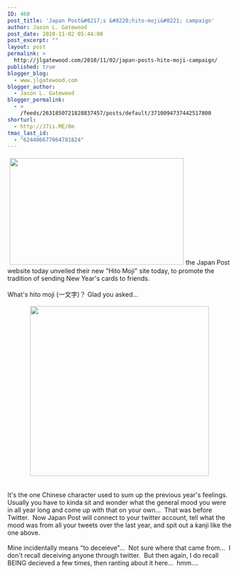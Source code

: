 ```yaml
---
ID: 460
post_title: 'Japan Post&#8217;s &#8220;hito-moji&#8221; campaign'
author: Jason L. Gatewood
post_date: 2010-11-02 05:44:00
post_excerpt: ""
layout: post
permalink: >
  http://jlgatewood.com/2010/11/02/japan-posts-hito-moji-campaign/
published: true
blogger_blog:
  - www.jlgatewood.com
blogger_author:
  - Jason L. Gatewood
blogger_permalink:
  - >
    /feeds/2631850721828837457/posts/default/3710094737442517800
shorturl:
  - http://J7is.ME/8m
tmac_last_id:
  - "624406677064781824"
---
```

<a href="http://www.jlgatewood.com/wp-content/uploads/2010/11/今年の一文字｜郵便年賀.jp_.jpg"><img class="size-full wp-image-913 alignleft" style="margin: 5px;" title="今年の一文字｜郵便年賀.jp" src="http://www.jlgatewood.com/wp-content/uploads/2010/11/今年の一文字｜郵便年賀.jp_.jpg" alt="" width="391" height="240" /></a>the Japan Post website today unveiled their new "Hito Moji" site today, to promote the tradition of sending New Year's cards to friends.<br /><br />What's hito moji (一文字)？ Glad you asked...<br /><br /><a style="margin: 0pt auto; text-align: center; display: block; padding: 0px 6px;" href="http://www.flickr.com/photos/amadeusrecord/4230922462/"><img class="alignright" style="border: 0px none;" title="あなたの今年を一文字で" src="http://www.jlgatewood.com/wp-content/uploads/2012/01/4230922462_76f20124c1.jpg" alt="" width="402" height="382" /></a><br /><br />It's the one Chinese character used to sum up the previous year's feelings.  Usually you have to kinda sit and wonder what the general mood you were in all year long and come up with that on your own...  That was before Twitter.  Now Japan Post will connect to your twitter account, tell what the mood was from all your tweets over the last year, and spit out a kanji like the one above.<br /><br />Mine incidentally means "to deceieve"...  Not sure where that came from...  I don't recall deceiving anyone through twitter.  But then again, I do recall BEING decieved a few times, then ranting about it here...  hmm....
